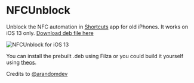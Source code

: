 # NFCUnblock

Unblock the NFC automation in [Shortcuts](https://support.apple.com/guide/shortcuts/welcome/ios) app for old iPhones. It works on iOS 13 only. [Download deb file here](https://github.com/mealdy/nfcunblock/releases/latest/download/com.leonzhu.nfcunblock.deb)

![NFCUnblock for iOS 13](https://i.imgur.com/u9G3otX.png)

You can install the prebuilt .deb using Filza or you could build it yourself using [theos](https://github.com/theos/theos).

Credits to [@arandomdev](https://github.com/arandomdev)
